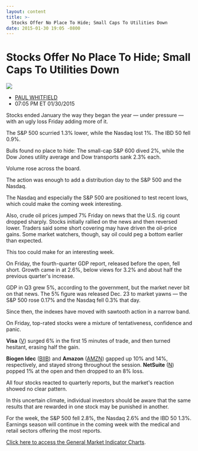 ```yaml
---
layout: content
title: >-
  Stocks Offer No Place To Hide; Small Caps To Utilities Down
date: 2015-01-30 19:05 -0800
---
```



Stocks Offer No Place To Hide; Small Caps To Utilities Down
============================================================


![](https://www.investors.com/wp-content/uploads/ibd-migrated-images/MPv_150202_635582296931808855.png)

* [PAUL WHITFIELD](https://www.investors.com/author/whitfieldp/ "Posts by PAUL WHITFIELD")
* 07:05 PM ET 01/30/2015




  

Stocks ended January the way they began the year — under pressure — with an ugly loss Friday adding more of it.

  

The S&P 500 scurried 1.3% lower, while the Nasdaq lost 1%. The IBD 50 fell 0.9%.

  

Bulls found no place to hide: The small-cap S&P 600 dived 2%, while the Dow Jones utility average and Dow transports sank 2.3% each.

  

Volume rose across the board.

  

The action was enough to add a distribution day to the S&P 500 and the Nasdaq.

  

The Nasdaq and especially the S&P 500 are positioned to test recent lows, which could make the coming week interesting.

  

Also, crude oil prices jumped 7% Friday on news that the U.S. rig count dropped sharply. Stocks initially rallied on the news and then reversed lower. Traders said some short covering may have driven the oil-price gains. Some market watchers, though, say oil could peg a bottom earlier than expected.

  

This too could make for an interesting week.

  

On Friday, the fourth-quarter GDP report, released before the open, fell short. Growth came in at 2.6%, below views for 3.2% and about half the previous quarter's increase.

  

GDP in Q3 grew 5%, according to the government, but the market never bit on that news. The 5% figure was released Dec. 23 to market yawns — the S&P 500 rose 0.17% and the Nasdaq fell 0.3% that day.

  

Since then, the indexes have moved with sawtooth action in a narrow band.

  

On Friday, top-rated stocks were a mixture of tentativeness, confidence and panic.

  

**Visa** ([V](https://research.investors.com/quote.aspx?symbol=V)) surged 6% in the first 15 minutes of trade, and then turned hesitant, erasing half the gain.

  

**Biogen Idec** ([BIIB](https://research.investors.com/quote.aspx?symbol=BIIB)) and **Amazon** ([AMZN](https://research.investors.com/quote.aspx?symbol=AMZN)) gapped up 10% and 14%, respectively, and stayed strong throughout the session. **NetSuite** ([N](https://research.investors.com/quote.aspx?symbol=N)) popped 1% at the open and then dropped to an 8% loss.

  

All four stocks reacted to quarterly reports, but the market's reaction showed no clear pattern.

  

In this uncertain climate, individual investors should be aware that the same results that are rewarded in one stock may be punished in another.

  

For the week, the S&P 500 fell 2.8%, the Nasdaq 2.6% and the IBD 50 1.3%. Earnings season will continue in the coming week with the medical and retail sectors offering the most reports.

  

[Click here to access the General Market Indicator Charts](https://www.investors.com/pdf/GMI_020215.pdf).




